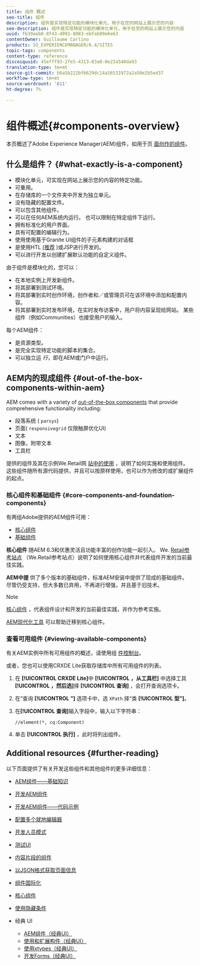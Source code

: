 ```yaml
---
title: 组件 概述
seo-title: 组件
description: 组件是实现特定功能的模块化单元，用于在您的网站上展示您的内容
seo-description: 组件是实现特定功能的模块化单元，用于在您的网站上展示您的内容
uuid: fb39aeb8-8f43-4091-8083-ebfab89e6e63
contentOwner: Guillaume Carlino
products: SG_EXPERIENCEMANAGER/6.4/SITES
topic-tags: components
content-type: reference
discoiquuid: 45efff93-2fe5-4313-83a0-0e23a540da93
translation-type: tm+mt
source-git-commit: b6a5b222bf6629dc14a16531972a2a50e2b5ed37
workflow-type: tm+mt
source-wordcount: '611'
ht-degree: 7%

---
```



# 组件概述{#components-overview}

本页概述了Adobe Experience Manager(AEM)组件，如用于页 [面创作的组件](/help/sites-authoring/default-components-foundation.md)。

## 什么是组件？ {#what-exactly-is-a-component}

* 模块化单元，可实现在网站上展示您的内容的特定功能。
* 可重用。
* 在存储库的一个文件夹中开发为独立单元。
* 没有隐藏的配置文件。
* 可以包含其他组件。
* 可以在任何AEM系统内运行。 也可以限制在特定组件下运行。
* 拥有标准化的用户界面。
* 具有可配置的编辑行为。
* 使用使用基于Granite UI组件的子元素构建的对话框
* 是使用HTL [(推荐](https://helpx.adobe.com/experience-manager/htl/user-guide.html) )或JSP进行开发的。
* 可以进行开发以创建扩展默认功能的自定义组件。

由于组件是模块化的，您可以：

* 在本地实例上开发新组件。
* 将其部署到测试环境。
* 将其部署到实时创作环境，创作者和／或管理员可在该环境中添加和配置内容。
* 将其部署到实时发布环境，在实时发布访客中，用户将内容呈现给网站。 某些组件（例如Communities）也接受用户的输入。

每个AEM组件：

* 是资源类型。
* 是完全实现特定功能的脚本的集合。
* 可以独立运 *行*，即在AEM或门户中运行。

## AEM内的现成组件 {#out-of-the-box-components-within-aem}

AEM comes with a variety of [out-of-the-box components](/help/sites-authoring/default-components.md) that provide comprehensive functionality including:

* 段落系统 ( `parsys`)
* 页面( `responsivegrid` 仅限触屏优化UI)
* 文本
* 图像，附带文本
* 工具栏

提供的组件及其在示例We.Retail网 [站中的使用](/help/sites-developing/we-retail.md) ，说明了如何实施和使用组件。 这些组件随所有源代码提供，并且可以按原样使用，也可以作为修改的或扩展组件的起点。

### 核心组件和基础组件 {#core-components-and-foundation-components}

有两组Adobe提供的AEM组件可用：

* [核心组件](https://docs.adobe.com/content/help/zh-Hans/experience-manager-core-components/using/introduction.html)
* [基础组件](/help/sites-authoring/default-components-foundation.md)

**核心组件** 随AEM 6.3和优惠灵活且功能丰富的创作功能一起引入。 We. [Retail参考站点](/help/sites-developing/we-retail.md) （We.Retail参考站点）说明了如何使用核心组件并代表组件开发的当前最佳实践。

**AEM中提** 供了多个版本的基础组件，标准AEM安装中提供了现成的基础组件。 尽管仍受支持，但大多数已弃用，不再进行增强，并且基于旧技术。

>[!NOTE]
>
>[核心组件](https://docs.adobe.com/content/help/zh-Hans/experience-manager-core-components/using/introduction.html) ，代表组件设计和开发的当前最佳实践，并作为参考实施。
>
>[AEM现代化工具](modernization-tools.md) 可以帮助迁移到核心组件。

### 查看可用组件 {#viewing-available-components}

有关AEM实例中所有可用组件的概述，请使用组 [件控制台](/help/sites-authoring/default-components-console.md)。

或者，您也可以使用CRXDE Lite获取存储库中所有可用组件的列表。

1. 在 **[!UICONTROL CRXDE Lite]**&#x200B;中 **[!UICONTROL ，从工具栏]** 中选择工具 **[!UICONTROL ，然后选]**&#x200B;择 **[!UICONTROL 查询]** ，会打开查询选项卡。

1. 在“查询 **[!UICONTROL ”]** 选项卡中，选 `XPath` 择“类 **[!UICONTROL 型”]**。

1. 在&#x200B;**[!UICONTROL 查询]**&#x200B;输入字段中，输入以下字符串：

   `//element(*, cq:Component)`

1. 单击 **[!UICONTROL 执行]** ，此时将列出组件。

## Additional resources {#further-reading}

以下页面提供了有关开发这些组件和其他组件的更多详细信息：

* [AEM组件——基础知识](/help/sites-developing/components-basics.md)
* [开发AEM组件](/help/sites-developing/developing-components.md)
* [开发AEM组件——代码示例](/help/sites-developing/developing-components-samples.md)
* [配置多个就地编辑器](/help/sites-developing/multiple-inplace-editors.md)
* [开发人员模式](/help/sites-developing/developer-mode.md)
* [测试UI](/help/sites-developing/hobbes.md)
* [内容片段的组件](/help/sites-developing/components-content-fragments.md)
* [以JSON格式获取页面信息](/help/sites-developing/pageinfo.md)
* [组件国际化](/help/sites-developing/i18n.md)
* [核心组件](https://docs.adobe.com/content/help/zh-Hans/experience-manager-core-components/using/introduction.html)
* [使用隐藏条件](/help/sites-developing/hide-conditions.md)
* 经典 UI

   * [AEM组件（经典UI）](/help/sites-developing/developing-components-classic.md)
   * [使用和扩展构件（经典UI）](/help/sites-developing/widgets.md)
   * [使用xtypes（经典UI）](/help/sites-developing/xtypes.md)
   * [开发Forms（经典UI）](/help/sites-developing/developing-forms.md)

